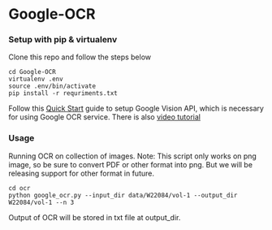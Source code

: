 # Google-OCR

### Setup with pip & virtualenv
Clone this repo and follow the steps below
```
cd Google-OCR
virtualenv .env
source .env/bin/activate
pip install -r requriments.txt
```
Follow this [Quick Start](https://pypi.org/project/google-cloud-vision/) guide to setup Google Vision API, which is necessary for using Google OCR service. There is also [video tutorial](https://www.youtube.com/watch?v=nMY0qDg16y4)


### Usage
Running OCR on collection of images. Note: This script only works on png image, so be sure to convert PDF or other format into png. But we will be releasing support for other format in future. 
```
cd ocr
python google_ocr.py --input_dir data/W22084/vol-1 --output_dir W22084/vol-1 --n 3
```
Output of OCR will be stored in txt file at output_dir.
